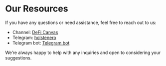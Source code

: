 # Our Resources

If you have any questions or need assistance, feel free to reach out to us:

- Channel: [DeFi Canvas](https://t.me/DeFiCanvas)
- Telegram: [holstenero](https://t.me/Holstenero)
- Telegram bot: [Telegram bot](https://t.me/DeFiCanvas_bot)

We’re always happy to help with any inquiries and open to considering your suggestions.

